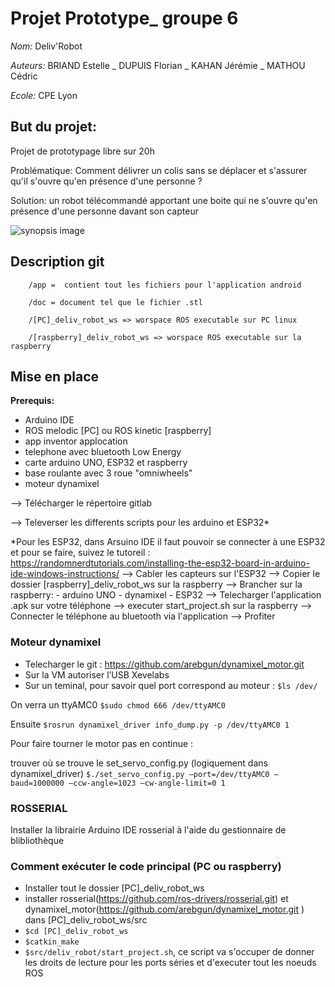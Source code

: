 # Projet Prototype_ groupe 6

*Nom:* Deliv'Robot

*Auteurs:* BRIAND Estelle _ DUPUIS Florian _ KAHAN Jérémie _ MATHOU Cédric

*Ecole:* CPE Lyon

## But du projet:
Projet de prototypage libre sur 20h

Problématique: Comment délivrer un colis sans se déplacer et s'assurer qu'il s'ouvre qu'en présence d'une personne ?​ 

Solution: un robot télécommandé apportant une boite qui ne s'ouvre qu'en présence d'une personne davant son capteur

![synopsis image](synopsis.png)

## Description git

        /app =  contient tout les fichiers pour l'application android

        /doc = document tel que le fichier .stl

        /[PC]_deliv_robot_ws => worspace ROS executable sur PC linux

        /[raspberry]_deliv_robot_ws => worspace ROS executable sur la raspberry
## Mise en place
**Prerequis:**
- Arduino IDE
- ROS melodic [PC] ou ROS kinetic [raspberry]
- app inventor applocation
- telephone avec bluetooth Low Energy
- carte arduino UNO, ESP32 et raspberry
- base roulante avec 3 roue "omniwheels"
- moteur dynamixel

--> Télécharger le répertoire gitlab

--> Televerser les differents scripts pour les arduino et ESP32*

*Pour les ESP32, dans Arsuino IDE il faut pouvoir se connecter à une ESP32 et pour se faire, suivez le tutoreil :
https://randomnerdtutorials.com/installing-the-esp32-board-in-arduino-ide-windows-instructions/
--> Cabler les capteurs sur l'ESP32
--> Copier le dossier [raspberry]_deliv_robot_ws sur la raspberry
--> Brancher sur la raspberry:
        - arduino UNO
        - dynamixel
        - ESP32
--> Telecharger l'application .apk sur votre téléphone
--> executer start_project.sh sur la raspberry
--> Connecter le téléphone au bluetooth via l'application
--> Profiter

### Moteur dynamixel
-	Telecharger le git : https://github.com/arebgun/dynamixel_motor.git
-	Sur la VM autoriser l’USB Xevelabs
-	Sur un teminal, pour savoir quel port correspond au moteur : ```$ls /dev/```

On verra un ttyAMC0 ```$sudo chmod 666 /dev/ttyAMC0```

Ensuite ```$rosrun dynamixel_driver info_dump.py -p /dev/ttyAMC0 1```

Pour faire tourner le motor pas en continue :  

trouver où se trouve le set_servo_config.py (logiquement dans dynamixel_driver)
```$./set_servo_config.py –port=/dev/ttyAMC0 –baud=1000000 –ccw-angle=1023 –cw-angle-limit=0 1```

### ROSSERIAL
Installer la librairie Arduino IDE rosserial à l'aide du gestionnaire de blibliothèque


### Comment exécuter le code principal (PC ou raspberry)
- Installer tout le dossier [PC]_deliv_robot_ws
- installer rosserial(https://github.com/ros-drivers/rosserial.git) et dynamixel_motor(https://github.com/arebgun/dynamixel_motor.git ) dans [PC]_deliv_robot_ws/src
- ```$cd [PC]_deliv_robot_ws```
- ```$catkin_make```
- ```$src/deliv_robot/start_project.sh```, ce script va s'occuper de donner les droits de lecture pour les ports séries et d'executer tout les noeuds ROS

